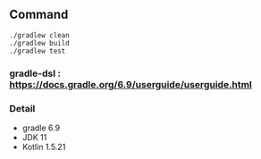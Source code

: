 ## Command
```shell
./gradlew clean
./gradlew build
./gradlew test
```

### gradle-dsl : https://docs.gradle.org/6.9/userguide/userguide.html
### Detail
- gradle 6.9
- JDK 11
- Kotlin 1.5.21





